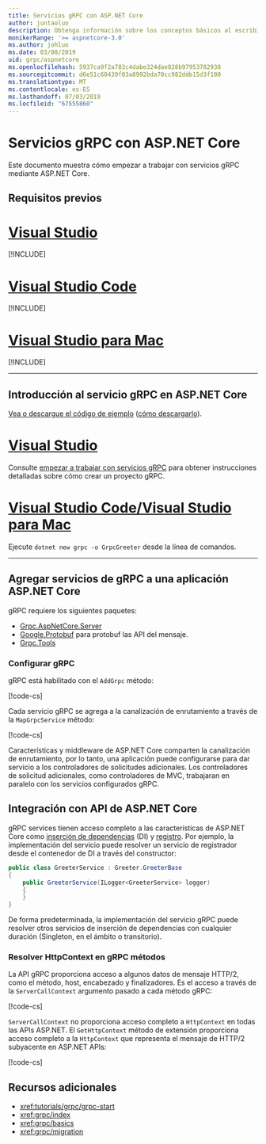 ```yaml
---
title: Servicios gRPC con ASP.NET Core
author: juntaoluo
description: Obtenga información sobre los conceptos básicos al escribir servicios gRPC con ASP.NET Core.
monikerRange: '>= aspnetcore-3.0'
ms.author: johluo
ms.date: 03/08/2019
uid: grpc/aspnetcore
ms.openlocfilehash: 5937ca9f2a783c4dabe324dae828b97953782938
ms.sourcegitcommit: d6e51c60439f03a8992bda70cc982ddb15d3f100
ms.translationtype: MT
ms.contentlocale: es-ES
ms.lasthandoff: 07/03/2019
ms.locfileid: "67555860"
---
```

# <a name="grpc-services-with-aspnet-core"></a>Servicios gRPC con ASP.NET Core

Este documento muestra cómo empezar a trabajar con servicios gRPC mediante ASP.NET Core.

## <a name="prerequisites"></a>Requisitos previos

# <a name="visual-studiotabvisual-studio"></a>[Visual Studio](#tab/visual-studio)

[!INCLUDE[](~/includes/net-core-prereqs-vs-3.0.md)]

# <a name="visual-studio-codetabvisual-studio-code"></a>[Visual Studio Code](#tab/visual-studio-code)

[!INCLUDE[](~/includes/net-core-prereqs-vsc-3.0.md)]

# <a name="visual-studio-for-mactabvisual-studio-mac"></a>[Visual Studio para Mac](#tab/visual-studio-mac)

[!INCLUDE[](~/includes/net-core-prereqs-mac-3.0.md)]

---

## <a name="get-started-with-grpc-service-in-aspnet-core"></a>Introducción al servicio gRPC en ASP.NET Core

[Vea o descargue el código de ejemplo](https://github.com/aspnet/AspNetCore.Docs/tree/master/aspnetcore/tutorials/grpc/grpc-start/sample) ([cómo descargarlo](xref:index#how-to-download-a-sample)).

# <a name="visual-studiotabvisual-studio"></a>[Visual Studio](#tab/visual-studio)

Consulte [empezar a trabajar con servicios gRPC](xref:tutorials/grpc/grpc-start) para obtener instrucciones detalladas sobre cómo crear un proyecto gRPC.

# <a name="visual-studio-code--visual-studio-for-mactabvisual-studio-codevisual-studio-mac"></a>[Visual Studio Code/Visual Studio para Mac](#tab/visual-studio-code+visual-studio-mac)

Ejecute `dotnet new grpc -o GrpcGreeter` desde la línea de comandos.

---

## <a name="add-grpc-services-to-an-aspnet-core-app"></a>Agregar servicios de gRPC a una aplicación ASP.NET Core

gRPC requiere los siguientes paquetes:

* [Grpc.AspNetCore.Server](https://www.nuget.org/packages/Grpc.AspNetCore.Server)
* [Google.Protobuf](https://www.nuget.org/packages/Google.Protobuf/) para protobuf las API del mensaje.
* [Grpc.Tools](https://www.nuget.org/packages/Grpc.Tools/)

### <a name="configure-grpc"></a>Configurar gRPC

gRPC está habilitado con el `AddGrpc` método:

[!code-cs[](~/tutorials/grpc/grpc-start/sample/GrpcGreeter/Startup.cs?name=snippet&highlight=7)]

Cada servicio gRPC se agrega a la canalización de enrutamiento a través de la `MapGrpcService` método:

[!code-cs[](~/tutorials/grpc/grpc-start/sample/GrpcGreeter/Startup.cs?name=snippet&highlight=24)]

Características y middleware de ASP.NET Core comparten la canalización de enrutamiento, por lo tanto, una aplicación puede configurarse para dar servicio a los controladores de solicitudes adicionales. Los controladores de solicitud adicionales, como controladores de MVC, trabajaran en paralelo con los servicios configurados gRPC.

## <a name="integration-with-aspnet-core-apis"></a>Integración con API de ASP.NET Core

gRPC services tienen acceso completo a las características de ASP.NET Core como [inserción de dependencias](xref:fundamentals/dependency-injection) (DI) y [registro](xref:fundamentals/logging/index). Por ejemplo, la implementación del servicio puede resolver un servicio de registrador desde el contenedor de DI a través del constructor:

```csharp
public class GreeterService : Greeter.GreeterBase
{
    public GreeterService(ILogger<GreeterService> logger)
    {
    }
}
```

De forma predeterminada, la implementación del servicio gRPC puede resolver otros servicios de inserción de dependencias con cualquier duración (Singleton, en el ámbito o transitorio).

### <a name="resolve-httpcontext-in-grpc-methods"></a>Resolver HttpContext en gRPC métodos

La API gRPC proporciona acceso a algunos datos de mensaje HTTP/2, como el método, host, encabezado y finalizadores. Es el acceso a través de la `ServerCallContext` argumento pasado a cada método gRPC:

[!code-cs[](~/tutorials/grpc/grpc-start/sample/GrpcGreeter/Services/GreeterService.cs?highlight=3-4&name=snippet)]

`ServerCallContext` no proporciona acceso completo a `HttpContext` en todas las APIs ASP.NET. El `GetHttpContext` método de extensión proporciona acceso completo a la `HttpContext` que representa el mensaje de HTTP/2 subyacente en ASP.NET APIs:

[!code-cs[](~/tutorials/grpc/grpc-start/sample/GrpcGreeter/Services/GreeterService.cs?name=snippet)]

## <a name="additional-resources"></a>Recursos adicionales

* <xref:tutorials/grpc/grpc-start>
* <xref:grpc/index>
* <xref:grpc/basics>
* <xref:grpc/migration>
